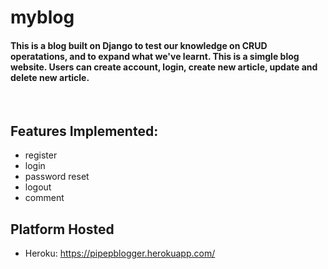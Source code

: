 # myblog


#### This is a blog built on Django to test our knowledge on CRUD operatations, and to expand what we've learnt. This is a simgle blog website. Users can create account, login, create new article, update and delete new article.


<br>

## <b>Features Implemented:</b>
- register
- login
- password reset
- logout
- comment

## <b>Platform Hosted</b>
- Heroku: https://pipepblogger.herokuapp.com/

